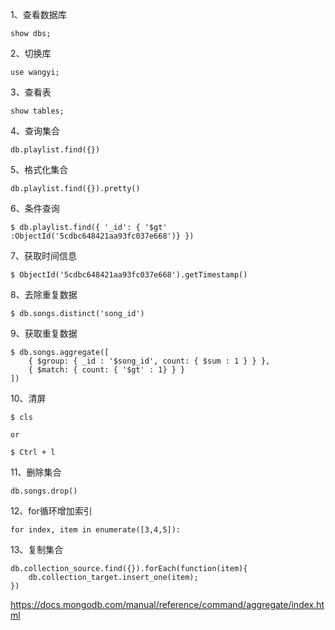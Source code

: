 1、查看数据库
~~~
show dbs;
~~~

2、切换库
~~~
use wangyi;
~~~

3、查看表
~~~
show tables;
~~~

4、查询集合
~~~
db.playlist.find({})
~~~

5、格式化集合
~~~
db.playlist.find({}).pretty()
~~~

6、条件查询
~~~
$ db.playlist.find({ '_id': { '$gt' :ObjectId('5cdbc648421aa93fc037e668')} }) 
~~~

7、获取时间信息
~~~
$ ObjectId('5cdbc648421aa93fc037e668').getTimestamp()
~~~

8、去除重复数据
~~~
$ db.songs.distinct('song_id')
~~~

9、获取重复数据
~~~
$ db.songs.aggregate([
    { $group: { _id : '$song_id', count: { $sum : 1 } } },
    { $match: { count: { '$gt' : 1} } }
])
~~~

10、清屏
~~~
$ cls

or

$ Ctrl + l
~~~

11、删除集合
~~~
db.songs.drop()
~~~

12、for循环增加索引
~~~
for index, item in enumerate([3,4,5]):
~~~

13、复制集合
~~~
db.collection_source.find({}).forEach(function(item){
    db.collection_target.insert_one(item);
})
~~~


https://docs.mongodb.com/manual/reference/command/aggregate/index.html
